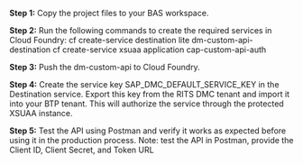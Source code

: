 **Step 1:**
Copy the project files to your BAS workspace.

**Step 2:**
Run the following commands to create the required services in Cloud Foundry:
cf create-service destination lite dm-custom-api-destination
cf create-service xsuaa application cap-custom-api-auth

**Step 3:**
Push the dm-custom-api to Cloud Foundry.

**Step 4:**
Create the service key SAP_DMC_DEFAULT_SERVICE_KEY in the Destination service.
Export this key from the RITS DMC tenant and import it into your BTP tenant.
This will authorize the service through the protected XSUAA instance.

**Step 5:**
Test the API using Postman and verify it works as expected before using it in the production process.
Note: test the API in Postman, provide the Client ID, Client Secret, and Token URL




